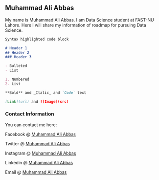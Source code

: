 ## Muhammad Ali Abbas

My name is Muhammad Ali Abbas. I am Data Science student at FAST-NU Lahore. Here I will share my information of roadmap for pursuing Data Science.

```markdown
Syntax highlighted code block

# Header 1
## Header 2
### Header 3

- Bulleted
- List

1. Numbered
2. List

**Bold** and _Italic_ and `Code` text

[Link](url) and ![Image](src)
```

### Contact Information

You can contact me here:
 
 Facebook @   [Muhammad Ali Abbas](https://www.facebook.com/aaliabbaas)
 
 Twitter @    [Muhammad Ali Abbas](https://twitter.com/to_aliabbas)
 
 Instagram @  [Muhammad Ali Abbas](https://instagram.com/to_aliabbas)
 
 Linkedin @   [Muhammad Ali Abbas](https://linkedin.com/in/aaliabbaas)
 
 Email @      [Muhammad Ali Abbas](mailto:alibukhari45@hotmail.com)
 
